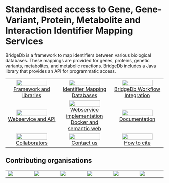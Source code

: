 # Standardised access to Gene, Gene-Variant, Protein, Metabolite and Interaction Identifier Mapping Services

<script type="application/ld+json">
{
  "@context": "http://schema.org",
  "@id": "https://bridgedb.org/",
  "url": "https://bridgedb.org/",
  "@type": "SoftwareApplication",
  "name": "BridgeDb",
  "description": "Standardised access to Gene, Gene-Variant, Protein, Metabolite and Interaction Identifier Mapping Services",
  "citation": "https://doi.org/10.1186/1471-2105-11-5",
  "license": "https://spdx.org/licenses/Apache-2.0",
  "applicationCategory": "Computational science tool",
  "operatingSystem": ["Linux", "Windows", "Mac"]
}
</script>

BridgeDb is a framework to map identifiers between various biological databases. 
These mappings are provided for genes, proteins, genetic variants, metabolites, and metabolic reactions. 
BridgeDb includes a Java library that provides an API for programmatic access.

<table border="0">
  <tr border="0">
    <td border="0" width="33%" align="center"><a href="/pages/framework.html"><img width="80%" src="/images/snowflake-with-hexagon-shape-outline_318-40429-300x300.jpg" /><br />Framework and libraries</a></td>
    <td border="0" width="33%" align="center"><a href="/data/gene_database/"><img width="80%" src="/images/Database.png" /><br />Identifier Mapping Databases</a></td>
    <td border="0" width="33%" align="center"><a href="/pages/workflow_integration.html"><img width="80%" src="/images/puzzle-pieces-in-black-and-white-variant_318-50145-300x300.jpg" /><br />BridgeDb Workflow Integration</a></td>
  </tr>
  <tr border="0">
    <td border="0" width="33%" align="center"><a href="/pages/webservice.html"><img width="80%" src="/images/APIlogo_altered.jpg" /><br />Webservice and API</a></td>
    <td border="0" width="33%" align="center"><a href="/pages/webservice-impl.html"><img width="80%" src="/images/docker-300x273.png" /><br />Webservice implementation<br />Docker and semantic web</a></td>
    <td border="0" width="33%" align="center"><a href="/pages/docs.html"><img width="80%" src="/images/graduation-cap-outline_318-59572-300x300.jpg" /><br />Documentation</a></td>
  </tr>
  <tr border="0">
    <td border="0" width="33%" align="center"><a href="/pages/development.html"><img width="80%" src="/images/handjes.png" /><br />Collaborators</a></td>
    <td border="0" width="33%" align="center"><a href="https://groups.google.com/forum/#!forum/bridgedb-discuss"><img width="80%" src="/images/mail.png" /><br />Contact us</a></td>
    <td border="0" width="33%" align="center"><a href="/pages/citing.html"><img width="80%" src="/images/stack-of-paper-outline_318-46204_article_size.jpg" /><br />How to cite</a></td>
  </tr>
</table>

## Contributing organisations

<table border="0">
  <tr border="0">
    <td border="0" width="200"><img src="/images/university-1.png" /></td>
    <td border="0" width="200"><img src="/images/hwlogo.gif" /></td>
    <td border="0" width="200"><img src="/images/NRNB_black_500.png" /></td>
    <td border="0" width="200"><img src="/images/Gladstone_Logotype-tagline.png" /></td>
    <td border="0" width="200"><img src="/images/d2d.png" /></td>
    <td border="0" width="200"><img src="/images/1920px-Maastricht_University_logo_2017_new_version.svg_-300x95.png" /></td>
  </tr>
</table>

